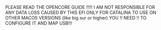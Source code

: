 PLEASE READ THE OPENCORE GUIDE !!!!!
I AM NOT RESPONSIBLE FOR ANY DATA LOSS CAUSED BY THIS EFI
ONLY FOR CATALINA 
TO USE ON OTHER MACOS VERSIONS (like big sur or higher) YOU !! NEED !! TO CONFIGURE IT AND MAP USB!!!
